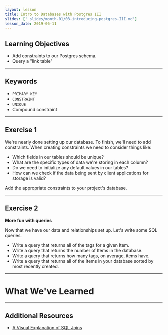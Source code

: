 ```yaml
---
layout: lesson
title: Intro to Databases with Postgres III
slides: ['_slides/month-01/03-introducing-postgres-III.md']
lesson_date: 2019-06-11
---
```


## Learning Objectives

- Add constraints to our Postgres schema.
- Query a "link table"

---

## Keywords

- `PRIMARY KEY`
- `CONSTRAINT`
- `UNIQUE`
- Compound constraint

---

## Exercise 1

We're nearly done setting up our database. To finish, we'll need to add constraints.
When creating constraints we need to consider things like:

- Which fields in our tables should be unique?
- What are the specific types of data we're storing in each column?
- Do we need to initialize any default values in our tables?
- How can we check if the data being sent by client applications for storage is valid?

Add the appropriate constraints to your project's database.

---

## Exercise 2

**More fun with queries**

Now that we have our data and relationships set up. Let's write some SQL queries.

- Write a query that returns all of the tags for a given Item.
- Write a query that returns the number of Items in the database.
- Write a query that returns how many tags, on average, items have.
- Write a query that returns all of the Items in your database sorted by most recently created.

---

# What We've Learned

---

## Additional Resources

- [A Visual Explanation of SQL Joins](https://blog.codinghorror.com/a-visual-explanation-of-sql-joins/)
